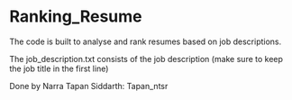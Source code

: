 # Ranking_Resume
The code is built to analyse and rank resumes based on job descriptions.

The job_description.txt consists of the job description (make sure to keep the job title in the first line)


Done by Narra Tapan Siddarth: Tapan_ntsr